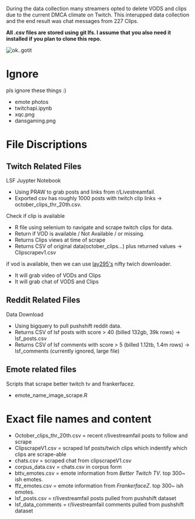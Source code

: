 
During the data collection many streamers opted to delete VODS and clips due to the current DMCA climate on Twitch.
This interupped data collection and the end result was chat messages from 227 Clips. 

**All .csv files are stored using git lfs. I assume that you also need it installed if you plan to clone this repo.**

![ok..gotit](https://cdn.betterttv.net/emote/5e3026505ea23e51ed8c6617/3x)

# Ignore
pls ignore these things :)
 - emote photos
 - twitchapi.ipynb
 - xqc.png
 - dansgaming.png

# File Discriptions


## Twitch Related Files
LSF Juypter Notebook
 - Using PRAW to grab posts and links from r/Livestreamfail. 
 - Exported csv has roughly 1000 posts with twitch clip links -> october_clips_thr_20th.csv. 
 
Check if clip is available
 - R file using selenium to navigate and scrape twitch clips for data.   
 - Return if VOD is available / Not Available / or missing. 
 - Returns Clips views at time of scrape
 - Returns CSV of original data(october_clips...)  plus returned values -> Clipscrapev1.csv
 
if vod is available, then we can use [lay295's](https://github.com/lay295/TwitchDownloader) nifty twich downloader. 
 - It will grab video of VODs and Clips
 - It will grab chat of VODS and Clips
 
 
## Reddit Related Files

Data Download
 - Using bigquery to pull pushshift reddit data. 
 - Returns CSV of lsf posts with score >  40 (billed 132gb, 39k rows) -> lsf_posts.csv
 - Returns CSV of lsf comments with score > 5 (billed 1.12tb, 1.4m rows) -> lsf_comments (currently ignored, large file)
 
 
 ## Emote related files
 Scripts that scrape better twitch tv and frankerfacez. 
 - emote_name_image_scrape.R

# Exact file names and content
 - October_clips_thr_20th.csv = recent r/livestreamfail posts to follow and scrape
 - ClipscrapeV1.csv = scraped lsf posts/twich clips which indentify which clips are scrape-able
 - chats.csv = scraped chat from clipscrapeV1.csv
 - corpus_data.csv  = chats.csv in corpus form
 - bttv_emotes.csv = emote information from *Better Twitch TV*. top 300~ ish emotes. 
 - ffz_emotes.csv = emote information from *FrankerfaceZ*. top 300~ ish emotes. 
 - lsf_posts.csv = r/livestreamfail posts pulled from pushshift dataset 
 - lsf_data_comments = r/livestreamfail comments pulled from pushshift dataset 


